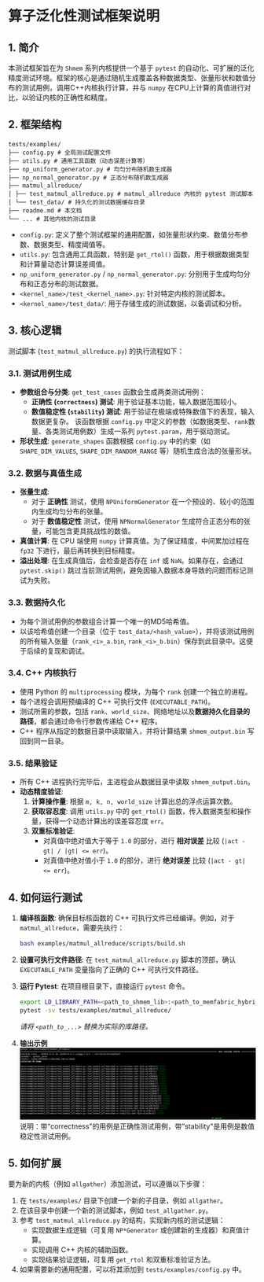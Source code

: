 # 算子泛化性测试框架说明

## 1. 简介
本测试框架旨在为 `Shmem` 系列内核提供一个基于 `pytest` 的自动化、可扩展的泛化精度测试环境。框架的核心是通过随机生成覆盖各种数据类型、张量形状和数值分布的测试用例，调用C++内核执行计算，并与 `numpy` 在CPU上计算的真值进行对比，以验证内核的正确性和精度。

## 2. 框架结构
```
tests/examples/
├── config.py # 全局测试配置文件
├── utils.py # 通用工具函数（动态误差计算等）
├── np_uniform_generator.py # 均匀分布随机数生成器
├── np_normal_generator.py # 正态分布随机数生成器
├── matmul_allreduce/
│ ├── test_matmul_allreduce.py # matmul_allreduce 内核的 pytest 测试脚本
│ └── test_data/ # 持久化的测试数据缓存目录
├── readme.md # 本文档
└── ... # 其他内核的测试目录
```
-   `config.py`: 定义了整个测试框架的通用配置，如张量形状约束、数值分布参数、数据类型、精度阈值等。
-   `utils.py`: 包含通用工具函数，特别是 `get_rtol()` 函数，用于根据数据类型和计算量动态计算误差阈值。
-   `np_uniform_generator.py` / `np_normal_generator.py`: 分别用于生成均匀分布和正态分布的测试数据。
-   `<kernel_name>/test_<kernel_name>.py`: 针对特定内核的测试脚本。
-   `<kernel_name>/test_data/`: 用于存储生成的测试数据，以备调试和分析。

## 3. 核心逻辑

测试脚本 (`test_matmul_allreduce.py`) 的执行流程如下：

### 3.1. 测试用例生成
-   **参数组合与分类**: `get_test_cases` 函数会生成两类测试用例：
    -   **正确性 (`correctness`) 测试**: 用于验证基本功能，输入数据范围较小。
    -   **数值稳定性 (`stability`) 测试**: 用于验证在极端或特殊数值下的表现，输入数据更复杂。
    该函数根据 `config.py` 中定义的参数（如数据类型、`rank`数量、各类测试用例数）生成一系列 `pytest.param`，用于驱动测试。
-   **形状生成**: `generate_shapes` 函数根据 `config.py` 中的约束（如 `SHAPE_DIM_VALUES`, `SHAPE_DIM_RANDOM_RANGE` 等）随机生成合法的张量形状。

### 3.2. 数据与真值生成
-   **张量生成**:
    -   对于 **正确性** 测试，使用 `NPUniformGenerator` 在一个预设的、较小的范围内生成均匀分布的张量。
    -   对于 **数值稳定性** 测试，使用 `NPNormalGenerator` 生成符合正态分布的张量，可能包含更具挑战性的数值。
-   **真值计算**: 在 CPU 端使用 `numpy` 计算真值。为了保证精度，中间累加过程在 `fp32` 下进行，最后再转换到目标精度。
-   **溢出处理**: 在生成真值后，会检查是否存在 `inf` 或 `NaN`。如果存在，会通过 `pytest.skip()` 跳过当前测试用例，避免因输入数据本身导致的问题而标记测试为失败。

### 3.3. 数据持久化
-   为每个测试用例的参数组合计算一个唯一的MD5哈希值。
-   以该哈希值创建一个目录（位于 `test_data/<hash_value>`），并将该测试用例的所有输入张量（`rank_<i>_a.bin`, `rank_<i>_b.bin`）保存到此目录中。这便于后续的复现和调试。

### 3.4. C++ 内核执行
-   使用 Python 的 `multiprocessing` 模块，为每个 `rank` 创建一个独立的进程。
-   每个进程会调用预编译的 C++ 可执行文件 (`EXECUTABLE_PATH`)。
-   测试所需的参数，包括 `rank`、`world_size`、网络地址以及**数据持久化目录的路径**，都会通过命令行参数传递给 C++ 程序。
-   C++ 程序从指定的数据目录中读取输入，并将计算结果 `shmem_output.bin` 写回到同一目录。

### 3.5. 结果验证
-   所有 C++ 进程执行完毕后，主进程会从数据目录中读取 `shmem_output.bin`。
-   **动态精度验证**:
    1.  **计算操作量**: 根据 `m, k, n, world_size` 计算出总的浮点运算次数。
    2.  **获取容忍度**: 调用 `utils.py` 中的 `get_rtol()` 函数，传入数据类型和操作量，获得一个动态计算出的误差容忍度 `err`。
    3.  **双重标准验证**:
        -   对真值中绝对值大于等于 `1.0` 的部分，进行 **相对误差** 比较 (`|act - gt| / |gt| <= err`)。
        -   对真值中绝对值小于 `1.0` 的部分，进行 **绝对误差** 比较 (`|act - gt| <= err`)。

## 4. 如何运行测试
1.  **编译核函数**: 确保目标核函数的 C++ 可执行文件已经编译。例如，对于 `matmul_allreduce`，需要先执行：
    ```bash
    bash examples/matmul_allreduce/scripts/build.sh
    ```
2.  **设置可执行文件路径**: 在 `test_matmul_allreduce.py` 脚本的顶部，确认 `EXECUTABLE_PATH` 变量指向了正确的 C++ 可执行文件路径。
3.  **运行 Pytest**: 在项目根目录下，直接运行 `pytest` 命令。
    ```bash
    export LD_LIBRARY_PATH=<path_to_shmem_lib>:<path_to_memfabric_hybrid_lib>:$LD_LIBRARY_PATH
    pytest -sv tests/examples/matmul_allreduce/
    ```
    *请将 `<path_to_...>` 替换为实际的库路径。*

4. **输出示例** <br/>
![本地图片](./assets/test_mm_ar_output_example.png)
<br/>说明：带“correctness"的用例是正确性测试用例，带”stability"是用例是数值稳定性测试用例。


## 5. 如何扩展
要为新的内核（例如 `allgather`）添加测试，可以遵循以下步骤：
1.  在 `tests/examples/` 目录下创建一个新的子目录，例如 `allgather`。
2.  在该目录中创建一个新的测试脚本，例如 `test_allgather.py`。
3.  参考 `test_matmul_allreduce.py` 的结构，实现新内核的测试逻辑：
    -   实现数据生成逻辑（可复用 `NP*Generator` 或创建新的生成器）和真值计算。
    -   实现调用 C++ 内核的辅助函数。
    -   实现结果验证逻辑，可复用 `get_rtol` 和双重标准验证方法。
4.  如果需要新的通用配置，可以将其添加到 `tests/examples/config.py` 中。